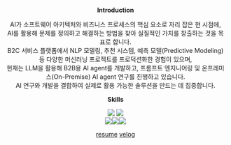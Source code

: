 
<div align="center"> 
 
**Introduction**

AI가 소프트웨어 아키텍처와 비즈니스 프로세스의 핵심 요소로 자리 잡은 현 시점에,</br>
AI를 활용해 문제를 정의하고 해결하는 방법을 찾아 실질적인 가치를 창출하는 것을 목표로 합니다.</br>
B2C 서비스 플랫폼에서 NLP 모델링, 추천 시스템, 예측 모델(Predictive Modeling) 등 다양한 머신러닝 프로젝트를 프로덕션화한 경험이 있으며, </br>
현재는 LLM을 활용해 B2B용 AI agent를 개발하고, 프롬프트 엔지니어링 및 온프레미스(On-Premise) AI agent 연구를 진행하고 있습니다. </br>
AI 연구와 개발을 결합하여 실제로 활용 가능한 솔루션을 만드는 데 집중합니다.

**Skills**

<img src="https://img.shields.io/badge/LangChain-000000?style=for-the-badge&logo=langchain&logoColor=white">
<img src="https://img.shields.io/badge/FastAPI-009688?style=for-the-badge&logo=fastapi&logoColor=white"></br>
<img src="https://img.shields.io/badge/Python-3776AB?style=flat&logo=python&logoColor=white"/><img src="https://img.shields.io/badge/Pytorch-EE4C2C?style=flat&logo=pytorch&logoColor=white"/><img src="https://img.shields.io/badge/Tensorflow-FF6F00?style=flat&logo=tensorflow&logoColor=white"/>

[resume](https://kimgeonhee.notion.site/AI-engineer-398aaf7c5e5e42688dbee1273078c844?pvs=4)
[velog](https://velog.io/@heyggun )
